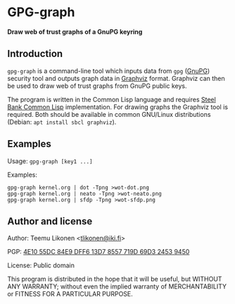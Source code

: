 GPG-graph
=========

**Draw web of trust graphs of a GnuPG keyring**


Introduction
------------

`gpg-graph` is a command-line tool which inputs data from `gpg` ([GnuPG][])
security tool and outputs graph data in [Graphviz][] format. Graphviz
can then be used to draw web of trust graphs from GnuPG public keys.

The program is written in the Common Lisp language and requires [Steel
Bank Common Lisp][SBCL] implementation. For drawing graphs the Graphviz
tool is required. Both should be available in common GNU/Linux
distributions (Debian: `apt install sbcl graphviz`).

[GnuPG]:    https://gnupg.org/
[Graphviz]: https://graphviz.org/
[SBCL]:     http://sbcl.org/


Examples
--------

Usage: `gpg-graph [key1 ...]`

Examples:

    gpg-graph kernel.org | dot -Tpng >wot-dot.png
    gpg-graph kernel.org | neato -Tpng >wot-neato.png
    gpg-graph kernel.org | sfdp -Tpng >wot-sfdp.png


Author and license
------------------

Author:  Teemu Likonen <<tlikonen@iki.fi>>

PGP: [4E10 55DC 84E9 DFF6 13D7 8557 719D 69D3 2453 9450][PGP]

License: Public domain

This program is distributed in the hope that it will be useful, but
WITHOUT ANY WARRANTY; without even the implied warranty of
MERCHANTABILITY or FITNESS FOR A PARTICULAR PURPOSE.

[PGP]: http://www.iki.fi/tlikonen/pgp-key.asc

